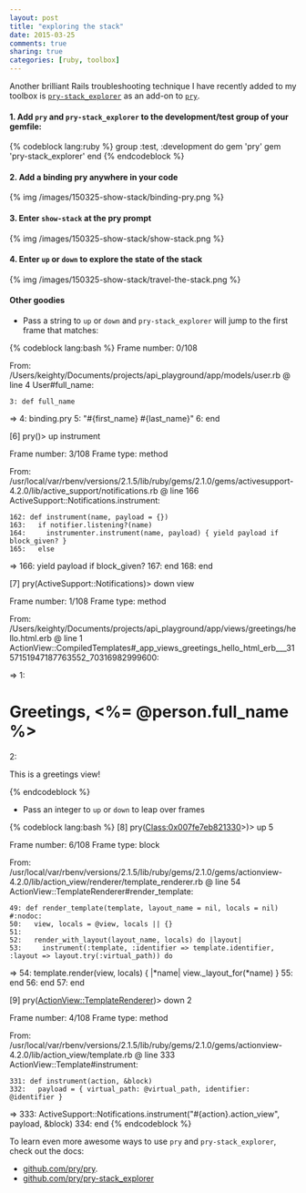 ```yaml
---
layout: post
title: "exploring the stack"
date: 2015-03-25
comments: true
sharing: true
categories: [ruby, toolbox]
---
```


Another brilliant Rails troubleshooting technique I have recently added to my toolbox is [`pry-stack_explorer`](https://github.com/pry/pry-stack_explorer) as an add-on to [`pry`](https://github.com/pry/pry).

#### 1. Add `pry` and `pry-stack_explorer` to the development/test group of your gemfile:

{% codeblock lang:ruby %}
group :test, :development do
  gem 'pry'
  gem 'pry-stack_explorer'
end
{% endcodeblock %}

#### 2. Add a binding pry anywhere in your code
{% img /images/150325-show-stack/binding-pry.png %}

#### 3. Enter `show-stack` at the pry prompt
{% img /images/150325-show-stack/show-stack.png %}

#### 4. Enter `up` or `down` to explore the state of the stack
{% img /images/150325-show-stack/travel-the-stack.png %}

#### Other goodies
* Pass a string to `up` or `down` and `pry-stack_explorer` will jump to the first frame that matches:

{% codeblock lang:bash %}
Frame number: 0/108

From: /Users/keighty/Documents/projects/api_playground/app/models/user.rb @ line 4 User#full_name:

    3: def full_name
 => 4:   binding.pry
    5:   "#{first_name} #{last_name}"
    6: end

[6] pry(<User>)> up instrument

Frame number: 3/108
Frame type: method

From: /usr/local/var/rbenv/versions/2.1.5/lib/ruby/gems/2.1.0/gems/activesupport-4.2.0/lib/active_support/notifications.rb @ line 166 ActiveSupport::Notifications.instrument:

    162: def instrument(name, payload = {})
    163:   if notifier.listening?(name)
    164:     instrumenter.instrument(name, payload) { yield payload if block_given? }
    165:   else
 => 166:     yield payload if block_given?
    167:   end
    168: end

[7] pry(ActiveSupport::Notifications)> down view

Frame number: 1/108
Frame type: method

From: /Users/keighty/Documents/projects/api_playground/app/views/greetings/hello.html.erb @ line 1 ActionView::CompiledTemplates#_app_views_greetings_hello_html_erb___3157151947187763552_70316982999600:

 => 1: <h1>Greetings, <%= @person.full_name %></h1>
    2: <p>This is a greetings view!</p>
{% endcodeblock %}

* Pass an integer to `up` or `down` to leap over frames

{% codeblock lang:bash %}
[8] pry(<Class:0x007fe7eb821330>>)> up 5

Frame number: 6/108
Frame type: block

From: /usr/local/var/rbenv/versions/2.1.5/lib/ruby/gems/2.1.0/gems/actionview-4.2.0/lib/action_view/renderer/template_renderer.rb @ line 54 ActionView::TemplateRenderer#render_template:

    49: def render_template(template, layout_name = nil, locals = nil) #:nodoc:
    50:   view, locals = @view, locals || {}
    51: 
    52:   render_with_layout(layout_name, locals) do |layout|
    53:     instrument(:template, :identifier => template.identifier, :layout => layout.try(:virtual_path)) do
 => 54:       template.render(view, locals) { |*name| view._layout_for(*name) }
    55:     end
    56:   end
    57: end

[9] pry(<ActionView::TemplateRenderer>)> down 2

Frame number: 4/108
Frame type: method

From: /usr/local/var/rbenv/versions/2.1.5/lib/ruby/gems/2.1.0/gems/actionview-4.2.0/lib/action_view/template.rb @ line 333 ActionView::Template#instrument:

    331: def instrument(action, &block)
    332:   payload = { virtual_path: @virtual_path, identifier: @identifier }
 => 333:   ActiveSupport::Notifications.instrument("#{action}.action_view", payload, &block)
    334: end
{% endcodeblock %}

To learn even more awesome ways to use `pry` and `pry-stack_explorer`, check out the docs:

* [github.com/pry/pry](https://github.com/pry/pry).
* [github.com/pry/pry-stack_explorer](https://github.com/pry/pry-stack_explorer)